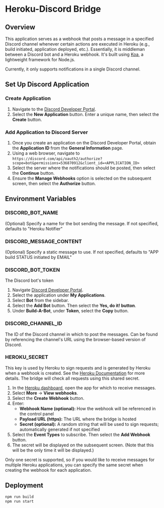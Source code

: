 # Heroku-Discord Bridge

## Overview

This application serves as a webhook that posts a message in a specified Discord channel whenever certain actions are executed in Heroku (e.g., build initiated, application deployed, etc.). Essentially, it is middleman between a Discord bot and a Heroku webhook. It's built using [Koa](https://koajs.com), a lightweight framework for Node.js.

Currently, it only supports notifications in a single Discord channel.

## Set Up Discord Application

### Create Application

1. Navigate to the [Discord Developer Portal](https://discord.com/developers/applications).
1. Select the **New Application** button. Enter a unique name, then select the **Create** button.

### Add Application to Discord Server

1. Once you create an application on the Discord Developer Portal, obtain the **Application ID** from the **General Information** page.
1. Using a web browser, navigate to `https://discord.com/api/oauth2/authorize?scope=bot&permissions=536870912&client_id=<APPLICATION_ID>`
1. Select the server where the notifications should be posted, then select the **Continue** button.
1. Ensure the **Manage Webhooks** option is selected on the subsequent screen, then select the **Authorize** button.

## Environment Variables

### DISCORD_BOT_NAME

(Optional) Specify a name for the bot sending the message. If not specified, defaults to "Heroku Notifier"

### DISCORD_MESSAGE_CONTENT

(Optional) Specify a static message to use. If not specified, defaults to "APP build STATUS initiated by EMAIL"

### DISCORD_BOT_TOKEN

The Discord bot's token

1. Navigate [Discord Developer Portal](https://discord.com/developers/applications).
1. Select the application under **My Applications**.
1. Select **Bot** from the sidebar.
1. Select the **Add Bot** button. Then select the **Yes, do it! button**.
1. Under **Build-A-Bot**, under **Token**, select the **Copy** button.

### DISCORD_CHANNEL_ID

The ID of the Discord channel in which to post the messages. Can be found by referencing the channel's URL using the browser-based version of Discord.

### HEROKU_SECRET

This key is used by Heroku to sign requests and is generated by Heroku when a webhook is created. See the [Heroku Documentation](https://devcenter.heroku.com/articles/app-webhooks#receiving-webhooks) for more details. The bridge will check all requests using this shared secret.

1. In the [Heroku dashboard](https://dashboard.heroku.com/apps), open the app for which to receive messages.
1. Select **More** -> **View webhooks**.
1. Select the **Create Webhook** button.
1. Enter:
    - **Webhook Name (optional):** How the webhook will be referenced in the control panel
    - **Payload URL (https):** The URL where the bridge is hosted
    - **Secret (optional):** A random string that will be used to sign requests; automatically generated if not specified
1. Select the **Event Types** to subscribe. Then select the **Add Webhook** button.
1. The secret will be displayed on the subsequent screen. (Note that this will be the only time it will be displayed.)

Only one secret is supported, so if you would like to receive messages for multiple Heroku applications, you can specify the same secret when creating the webhook for each application.

## Deployment

```sh
npm run build
npm run start
```